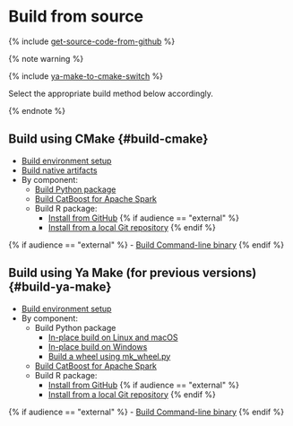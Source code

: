 # Build from source

{% include [get-source-code-from-github](../_includes/work_src/reusage-installation/get-source-code-from-github.md) %}

{% note warning %}

{% include [ya-make-to-cmake-switch](../_includes/work_src/reusage-installation/ya-make-to-cmake-switch.md) %}

Select the appropriate build method below accordingly.

{% endnote %}

## Build using CMake {#build-cmake}

- [Build environment setup](../installation/build-environment-setup-for-cmake.md)
- [Build native artifacts](../installation/build-native-artifacts.md)
- By component:
    - [Build Python package](../installation/python-installation-method-build-from-source.md)
    - [Build CatBoost for Apache Spark](../installation/spark-installation-build-from-source-maven.md)
    - Build R package:
        - [Install from GitHub](../installation/r-installation-github-installation.md)
{% if audience == "external" %}
        - [Install from a local Git repository](../installation/r-installation-local-copy-installation.md)
{% endif %}

{% if audience == "external" %}
    - [Build Command-line binary](../installation/cli-installation-local-copy-installation.md)
{% endif %}

## Build using Ya Make (for previous versions) {#build-ya-make}

- [Build environment setup](../installation/build-environment-setup-for-ya-make.md)
- By component:
    - Build Python package
        - [In-place build on Linux and macOS](../installation/python-installation-method-build-from-source-linux-macos-using-ya-make.md)
        - [In-place build on Windows](../installation/python-installation-method-build-from-source-windows-using-ya-make.md)
        - [Build a wheel using mk_wheel.py](../installation/python-installation-method-build-a-wheel-package.md#mk-wheel)
    - [Build CatBoost for Apache Spark](../installation/spark-installation-build-from-source-maven.md)
    - Build R package:
        - [Install from GitHub](../installation/r-installation-github-installation.md)
{% if audience == "external" %}
        - [Install from a local Git repository](../installation/r-installation-local-copy-installation.md)
{% endif %}

{% if audience == "external" %}
    - [Build Command-line binary](../installation/cli-installation-local-copy-installation.md)
{% endif %}
